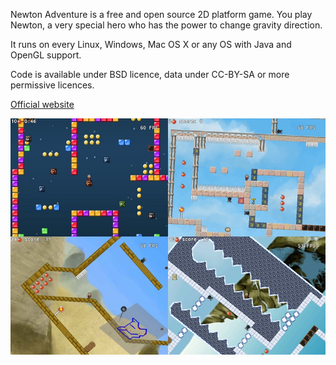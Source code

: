Newton Adventure is a free and open source 2D platform game. You play Newton, a very special hero who has the power to change gravity direction.

It runs on every Linux, Windows, Mac OS X or any OS with Java and OpenGL support.

Code is available under BSD licence, data under CC-BY-SA or more permissive licences.

[Official website](http://devnewton.bci.im/games/newton_adventure)

![screenshots](wiki/screenshots/montage_800_600.jpg)
